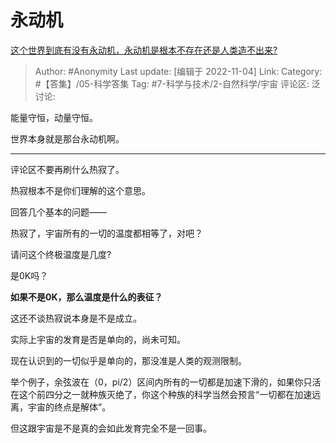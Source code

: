 # 永动机
[这个世界到底有没有永动机，永动机是根本不存在还是人类造不出来?](https://www.zhihu.com/question/563747875/answer/2739907051)

> Author: #Anonymity
> Last update: [编辑于 2022-11-04]
> Link:
> Category: #【答集】/05-科学答集
> Tag: #7-科学与技术/2-自然科学/宇宙
> 评论区:
> 泛讨论:

能量守恒，动量守恒。

世界本身就是那台永动机啊。

---

评论区不要再刷什么热寂了。

热寂根本不是你们理解的这个意思。

回答几个基本的问题——

热寂了，宇宙所有的一切的温度都相等了，对吧？

请问这个终极温度是几度?

是0K吗？

**如果不是0K，那么温度是什么的表征？**

这还不谈热寂说本身是不是成立。

实际上宇宙的发育是否是单向的，尚未可知。

现在认识到的一切似乎是单向的，那没准是人类的观测限制。

举个例子，余弦波在（0，pi/2）区间内所有的一切都是加速下滑的，如果你只活在这个前四分之一就种族灭绝了，你这个种族的科学当然会预言“一切都在加速远离，宇宙的终点是解体”。

但这跟宇宙是不是真的会如此发育完全不是一回事。
